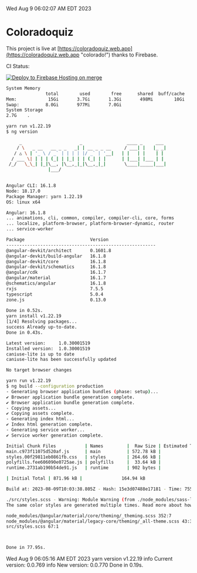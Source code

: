 Wed Aug  9 06:02:07 AM EDT 2023

# Coloradoquiz


This project is live at [https://coloradoquiz.web.app](https://coloradoquiz.web.app "colorado!") thanks to Firebase.

CI Status: 

[![Deploy to Firebase Hosting on merge](https://github.com/teamkushal/coloradoquiz/actions/workflows/firebase-hosting-merge.yml/badge.svg)](https://github.com/teamkushal/coloradoquiz/actions/workflows/firebase-hosting-merge.yml)

```bash
System Memory
               total        used        free      shared  buff/cache   available
Mem:            15Gi       3.7Gi       1.3Gi       498Mi        10Gi        10Gi
Swap:          8.0Gi       977Mi       7.0Gi
System Storage
2.7G	.
```
```bash
yarn run v1.22.19
$ ng version

     _                      _                 ____ _     ___
    / \   _ __   __ _ _   _| | __ _ _ __     / ___| |   |_ _|
   / △ \ | '_ \ / _` | | | | |/ _` | '__|   | |   | |    | |
  / ___ \| | | | (_| | |_| | | (_| | |      | |___| |___ | |
 /_/   \_\_| |_|\__, |\__,_|_|\__,_|_|       \____|_____|___|
                |___/
    

Angular CLI: 16.1.8
Node: 18.17.0
Package Manager: yarn 1.22.19
OS: linux x64

Angular: 16.1.8
... animations, cli, common, compiler, compiler-cli, core, forms
... localize, platform-browser, platform-browser-dynamic, router
... service-worker

Package                         Version
---------------------------------------------------------
@angular-devkit/architect       0.1601.8
@angular-devkit/build-angular   16.1.8
@angular-devkit/core            16.1.8
@angular-devkit/schematics      16.1.8
@angular/cdk                    16.1.7
@angular/material               16.1.7
@schematics/angular             16.1.8
rxjs                            7.5.5
typescript                      5.0.4
zone.js                         0.13.0
    
Done in 0.52s.
yarn install v1.22.19
[1/4] Resolving packages...
success Already up-to-date.
Done in 0.43s.
```
```bash
Latest version:     1.0.30001519
Installed version:  1.0.30001519
caniuse-lite is up to date
caniuse-lite has been successfully updated

No target browser changes
```
```bash
yarn run v1.22.19
$ ng build --configuration production
- Generating browser application bundles (phase: setup)...
✔ Browser application bundle generation complete.
✔ Browser application bundle generation complete.
- Copying assets...
✔ Copying assets complete.
- Generating index html...
✔ Index html generation complete.
- Generating service worker...
✔ Service worker generation complete.

Initial Chunk Files           | Names         |  Raw Size | Estimated Transfer Size
main.c973f11075d520af.js      | main          | 572.78 kB |               136.37 kB
styles.00f29811eb0861fb.css   | styles        | 264.66 kB |                17.21 kB
polyfills.fee606090e0725ae.js | polyfills     |  33.64 kB |                10.86 kB
runtime.2731ab190b54de91.js   | runtime       | 902 bytes |               517 bytes

| Initial Total | 871.96 kB |               164.94 kB

Build at: 2023-08-09T10:03:38.805Z - Hash: 15e3d07488e17181 - Time: 75528ms

./src/styles.scss - Warning: Module Warning (from ./node_modules/sass-loader/dist/cjs.js):
The same color styles are generated multiple times. Read more about how style duplication can be avoided in a dedicated guide. https://github.com/angular/components/blob/main/guides/duplicate-theming-styles.md

node_modules/@angular/material/core/theming/_theming.scss 352:7          private-check-duplicate-theme-styles()
node_modules/@angular/material/legacy-core/theming/_all-theme.scss 43:3  all-legacy-component-themes()
src/styles.scss 67:1                                                     root stylesheet



Done in 77.95s.
```
Wed Aug  9 06:05:16 AM EDT 2023
yarn version v1.22.19
info Current version: 0.0.769
info New version: 0.0.770
Done in 0.19s.
